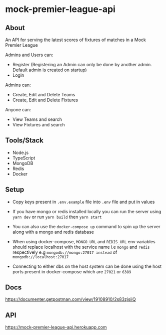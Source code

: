 # mock-premier-league-api

## About
An API for serving the latest scores of fixtures of matches in a Mock Premier League

Admins and Users can:
* Register (Registering an Admin can only be done by another admin. Default admin is created on startup)
* Login

Admins can:
* Create, Edit and Delete Teams
* Create, Edit and Delete Fixtures

Anyone can:
* View Teams and search
* View Fixtures and search

## Tools/Stack

* Node.js
* TypeScript
* MongoDB
* Redis
* Docker

## Setup
* Copy keys present in `.env.example` file into `.env` file and put in values

* If you have mongo or redis installed locally you can run the server using `yarn dev` or run `yarn build` then `yarn start`

* You can also use the `docker-compose up` command to spin up the server along with a mongo and redis database

* When using docker-compose, `MONGO_URL` and `REDIS_URL` env variables should replace localhost with the service name i.e `mongo` and `redis` respectively e.g `mongodb://mongo:27017 instead` of `mongodb://localhost:27017`

* Connecting to either dbs on the host system can be done using the host ports present in docker-compose which are `27021` or `6389`

## Docs

https://documenter.getpostman.com/view/19108910/2s83zjsiiQ

## API

https://mock-premier-league-api.herokuapp.com
